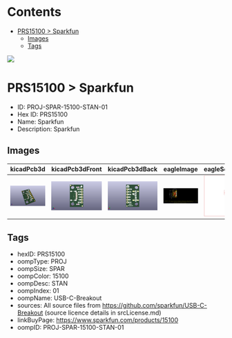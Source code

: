 



Contents
========

* [PRS15100 > Sparkfun](#prs15100--sparkfun)
	* [Images](#images)
	* [Tags](#tags)
  
![][im]
# PRS15100 > Sparkfun

- ID: PROJ-SPAR-15100-STAN-01
- Hex ID: PRS15100
- Name: Sparkfun
- Description: Sparkfun

## Images
  
  

|kicadPcb3d|kicadPcb3dFront|kicadPcb3dBack|eagleImage|eagleSchemImage|
| :---: | :---: | :---: | :---: | :---: |
|[![kicadPcb3d](kicadPcb3d_140.png)](kicadPcb3d.png)|[![kicadPcb3dFront](kicadPcb3dFront_140.png)](kicadPcb3dFront.png)|[![kicadPcb3dBack](kicadPcb3dBack_140.png)](kicadPcb3dBack.png)|[![eagleImage](eagleImage_140.png)](eagleImage.png)|[![eagleSchemImage](eagleSchemImage_140.png)](eagleSchemImage.png)|

## Tags

- hexID: PRS15100
- oompType: PROJ
- oompSize: SPAR
- oompColor: 15100
- oompDesc: STAN
- oompIndex: 01
- oompName: USB-C-Breakout
- sources: All source files from https://github.com/sparkfun/USB-C-Breakout (source licence details in srcLicense.md)
- linkBuyPage: https://www.sparkfun.com/products/15100
- oompID: PROJ-SPAR-15100-STAN-01



[im]: kicadPcb3d_450.png

